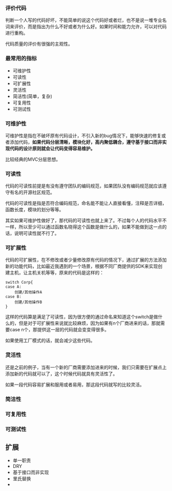 ### 评价代码

判断一个人写的代码好坏，不能简单的说这个代码好或者烂，也不是说一堆专业名词来评价，而是指出为什么不好或者为什么好。如果时间和能力允许，可以对代码进行重构。

代码质量的评价有很强的主观性。

### 最常用的指标

+ 可维护性
+ 可读性
+ 可扩展性
+ 灵活性
+ 简洁性(简单，复杂)
+ 可复用性
+ 可测试性

### 可维护性

可维护性是指在不破坏原有代码设计，不引入新的bug情况下，能够快速的修复或者添加代码，**如果代码分层清晰，模块化好，高内聚低耦合，遵守基于接口而非实现代码的设计原则就会让代码变得容易维护。**

比较经典的MVC分层思想。

### 可读性

代码的可读性前提是有没有遵守团队的编码规范，如果团队没有编码规范就应该遵守有名的开源社区规范。

代码的可读性是指是否符合编码规范，命名能不能让人直接看懂，注释是否详细，函数长度，模块的划分等等。

其实如果可维护性做好了，那代码的可读性也就上来了。不过每个人的代码水平不一样，所以至少可以通过函数名晓得这个函数是做什么的，如果不能做到这一点的话，说明可读性就不行了。

### 可扩展性

代码的可扩展性，在不修改或者少量修改原有代码的情况下，通过扩展的方法添加新的功能代码，比如最近我遇到的一个场景，根据不同厂商提供的SDK来实现创建主机，让主机关机等等，原来的代码是这样的：

```
switch Corp{
case A:
	创建/其他操作A
case B:
	创建/其他操作B
}
```

这样的代码算是满足了可读性，因为很方便的通过命名来知道这个switch是做什么的，但是对于可扩展性来说就比较麻烦，因为如果有n个厂商进来的话，那就需要case n个，那提供这一层的代码就会变变得很多。

如果使用工厂模式的话，就会减少这些代码。

### 灵活性

还是之前的例子，当有一个新的厂商需要添加进来的时候，我们只需要在扩展点上添加新的代码就可以了，这个时候代码就具有灵活性了。

如果一段代码容易扩展和服用或者易用，那这段代码就写的比较灵活。

### 简洁性

### 可复用性

### 可测试性

## 扩展

+ 单一职责
+ DRY
+ 基于接口而非实现
+ 里氏替换
+ 
